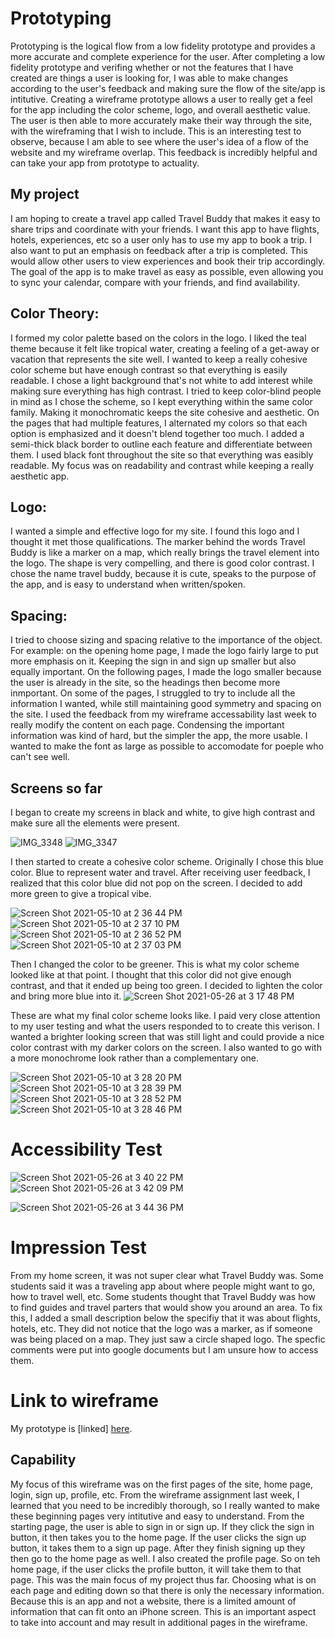 
# Prototyping
Prototyping is the logical flow from a low fidelity prototype and provides a more accurate and complete experience for the user. After completing a low fidelity prototype and verifing whether or not the features that I have created are things a user is looking for, I was able to make changes according to the user's feedback and making sure the flow of the site/app is intitutive. Creating a wireframe prototype allows a user to really get a feel for the app including the color scheme, logo, and overall aesthetic value. The user is then able to more accurately make their way through the site, with the wireframing that I wish to include. This is an interesting test to observe, because I am able to see where the user's idea of a flow of the website and my wireframe overlap. This feedback is incredibly helpful and can take your app from prototype to actuality. 

## My project
I am hoping to create a travel app called Travel Buddy that makes it easy to share trips and coordinate with your friends. I want this app to have flights, hotels, experiences, etc so a user only has to use my app to book a trip. I also want to put an emphasis on feedback after a trip is completed. This would allow other users to view experiences and book their trip accordingly. The goal of the app is to make travel as easy as possible, even allowing you to sync your calendar, compare with your friends, and find availability. 

## Color Theory: 
I formed my color palette based on the colors in the logo. I liked the teal theme because it felt like tropical water, creating a feeling of a get-away or vacation that represents the site well. I wanted to keep a really cohesive color scheme but have enough contrast so that everything is easily readable. I chose a light background that's not white to add interest while making sure everything has high contrast. I tried to keep color-blind people in mind as I chose the scheme, so I kept everything within the same color family. Making it monochromatic keeps the site cohesive and aesthetic. On the pages that had multiple features, I alternated my colors so that each option is emphasized and it doesn't blend together too much. I added a semi-thick black border to outline each feature and differentiate between them. I used black font throughout the site so that everything was easibly readable. My focus was on readability and contrast while keeping a really aesthetic app. 

## Logo:
I wanted a simple and effective logo for my site. I found this logo and I thought it met those qualifications. The marker behind the words Travel Buddy is like a marker on a map, which really brings the travel element into the logo. The shape is very compelling, and there is good color contrast. I chose the name travel buddy, because it is cute, speaks to the purpose of the app, and is easy to understand when written/spoken. 

## Spacing:
I tried to choose sizing and spacing relative to the importance of the object. For example: on the opening home page, I made the logo fairly large to put more emphasis on it. Keeping the sign in and sign up smaller but also equally important. On the following pages, I made the logo smaller because the user is already in the site, so the headings then become more inmportant. On some of the pages, I struggled to try to include all the information I wanted, while still maintaining good symmetry and spacing on the site. I used the feedback from my wireframe accessability last week to really modify the content on each page. Condensing the important information was kind of hard, but the simpler the app, the more usable. I wanted to make the font as large as possible to accomodate for poeple who can't see well. 



## Screens so far
I began to create my screens in black and white, to give high contrast and make sure all the elements were present. 

![IMG_3348](https://user-images.githubusercontent.com/73918238/119738267-4aa7ff00-be35-11eb-8a20-4a809afaa7b9.jpeg)
![IMG_3347](https://user-images.githubusercontent.com/73918238/119738274-4c71c280-be35-11eb-948b-63ef655f4261.jpeg)


I then started to create a cohesive color scheme. Originally I chose this blue color. Blue to represent water and travel. After receiving user feedback, I realized that this color blue did not pop on the screen. I decided to add more green to give a tropical vibe. 

![Screen Shot 2021-05-10 at 2 36 44 PM](https://user-images.githubusercontent.com/73918238/119726120-9baff700-be25-11eb-9a25-12492a7fd34d.png)
![Screen Shot 2021-05-10 at 2 37 10 PM](https://user-images.githubusercontent.com/73918238/119725890-57bcf200-be25-11eb-98f5-2f286966d6bc.png)
</br>
![Screen Shot 2021-05-10 at 2 36 52 PM](https://user-images.githubusercontent.com/73918238/119725909-5b507900-be25-11eb-84a9-b4102640de83.png)
![Screen Shot 2021-05-10 at 2 37 03 PM](https://user-images.githubusercontent.com/73918238/119725919-5db2d300-be25-11eb-8bb8-5b217abc946c.png)

Then I changed the color to be greener. This is what my color scheme looked like at that point. I thought that this color did not give enough contrast, and that it ended up being too green. I decided to lighten the color and bring more blue into it. 
![Screen Shot 2021-05-26 at 3 17 48 PM](https://user-images.githubusercontent.com/73918238/119738503-aa9ea580-be35-11eb-888e-5b72731b3ad8.png)


These are what my final color scheme looks like. I paid very close attention to my user testing and what the users responded to to create this verison. I wanted a brighter looking screen that was still light and could provide a nice color contrast with my darker colors on the screen. I also wanted to go with a more monochrome look rather than a complementary one. 

![Screen Shot 2021-05-10 at 3 28 20 PM](https://user-images.githubusercontent.com/73918238/117736349-3369e000-b1ac-11eb-8e09-bb69c2a93181.png)
![Screen Shot 2021-05-10 at 3 28 39 PM](https://user-images.githubusercontent.com/73918238/117736361-3e247500-b1ac-11eb-8a0a-803f26c98f42.png)
<br>
![Screen Shot 2021-05-10 at 3 28 52 PM](https://user-images.githubusercontent.com/73918238/117736408-5bf1da00-b1ac-11eb-85a1-f7a8bf02ccd3.png)
![Screen Shot 2021-05-10 at 3 28 46 PM](https://user-images.githubusercontent.com/73918238/117736412-5e543400-b1ac-11eb-9578-bf1c22c77a98.png)

# Accessibility Test
![Screen Shot 2021-05-26 at 3 40 22 PM](https://user-images.githubusercontent.com/73918238/119740489-d8391e00-be38-11eb-89e7-3f1b175ee66c.png)![Screen Shot 2021-05-26 at 3 42 09 PM](https://user-images.githubusercontent.com/73918238/119740552-f69f1980-be38-11eb-8bdf-a75d4b807f58.png)

![Screen Shot 2021-05-26 at 3 44 36 PM](https://user-images.githubusercontent.com/73918238/119740753-4d0c5800-be39-11eb-9ef6-8a0ddbf721dd.png)


# Impression Test
From my home screen, it was not super clear what Travel Buddy was. Some students said it was a traveling app about where people might want to go, how to travel well, etc. Some students thought that Travel Buddy was how to find guides and travel parters that would show you around an area. To fix this, I added a small description below the specifiy that it was about flights, hotels, etc. They did not notice that the logo was a marker, as if someone was being placed on a map. They just saw a circle shaped logo. The specfic comments were put into google documents but I am unsure how to access them. 


# Link to wireframe 
My prototype is [linked] [here](https://framer.com/share/Travel-Buddy--73PD0WFXm6N6I2dJnPGd/OGvEx8Vma).

## Capability
My focus of this wireframe was on the first pages of the site, home page, login, sign up, profile, etc. From the wireframe assignment last week, I learned that you need to be incredibly thorough, so I really wanted to make these beginning pages very intitutive and easy to understand. From the starting page, the user is able to sign in or sign up. If they click the sign in button, it then takes you to the home page. If the user clicks the sign up button, it takes them to a sign up page. After they finish signing up they then go to the home page as well. I also created the profile page. So on teh home page, if the user clicks the profile button, it will take them to that page. This was the main focus of my project thus far. Choosing what is on each page and editing down so that there is only the necessary information. Because this is an app and not a website, there is a limited amount of information that can fit onto an iPhone screen. This is an important aspect to take into account and may result in additional pages in the wireframe. 
